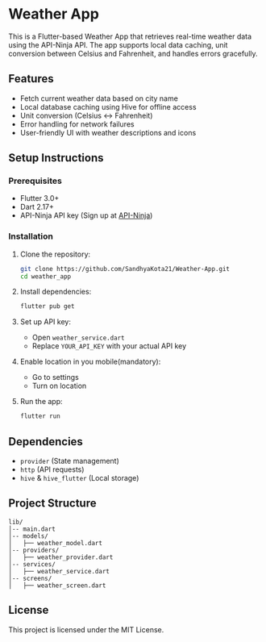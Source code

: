 # Weather App

This is a Flutter-based Weather App that retrieves real-time weather data using the API-Ninja API. The app supports local data caching, unit conversion between Celsius and Fahrenheit, and handles errors gracefully.

## Features

- Fetch current weather data based on city name
- Local database caching using Hive for offline access
- Unit conversion (Celsius ↔ Fahrenheit)
- Error handling for network failures
- User-friendly UI with weather descriptions and icons

## Setup Instructions

### Prerequisites

- Flutter 3.0+
- Dart 2.17+
- API-Ninja API key (Sign up at [API-Ninja](https://api-ninjas.com/api/weather))

### Installation

1. Clone the repository:
   ```sh
   git clone https://github.com/SandhyaKota21/Weather-App.git
   cd weather_app
   ```
2. Install dependencies:
   ```sh
   flutter pub get
   ```
3. Set up API key:

   - Open `weather_service.dart`
   - Replace `YOUR_API_KEY` with your actual API key

4. Enable location in you mobile(mandatory):

   - Go to settings
   - Turn on location

5. Run the app:
   ```sh
   flutter run
   ```

## Dependencies

- `provider` (State management)
- `http` (API requests)
- `hive` & `hive_flutter` (Local storage)

## Project Structure

```
lib/
│-- main.dart
│-- models/
│   ├── weather_model.dart
│-- providers/
│   ├── weather_provider.dart
│-- services/
│   ├── weather_service.dart
│-- screens/
│   ├── weather_screen.dart
```

## License

This project is licensed under the MIT License.
